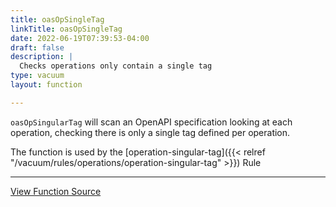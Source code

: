 ```yaml
---
title: oasOpSingleTag
linkTitle: oasOpSingleTag
date: 2022-06-19T07:39:53-04:00
draft: false
description: |
  Checks operations only contain a single tag
type: vacuum
layout: function

---
```


`oasOpSingularTag` will scan an OpenAPI specification looking at each operation, checking there is only a single
tag defined per operation.

The function is used by
the [operation-singular-tag]({{< relref "/vacuum/rules/operations/operation-singular-tag" >}}) Rule

---

[View Function Source](https://github.com/daveshanley/vacuum/blob/main/functions/openapi/operation_single_tag.go)
